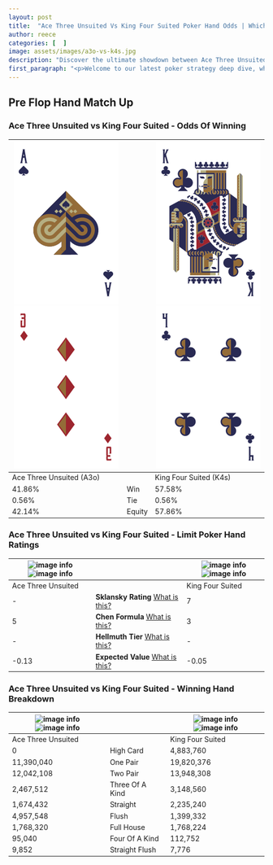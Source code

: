 ```yaml
---
layout: post
title:  "Ace Three Unsuited Vs King Four Suited Poker Hand Odds | Which Is The Better Hand In Poker? A Complete Guide"
author: reece
categories: [  ]
image: assets/images/a3o-vs-k4s.jpg
description: "Discover the ultimate showdown between Ace Three Unsuited and King Four Suited in poker! Uncover the odds, strategies, and scenarios where one hand triumphs over the other. Get ready to up your poker game with this thrilling analysis."
first_paragraph: "<p>Welcome to our latest poker strategy deep dive, where we're pitting two distinct hands against each other in a high-stakes showdown: Ace Three Unsuited vs King Four Suited.</p><p>In the dynamic world of poker, every decision counts, and knowing which hand holds the upper hand is key to your success at the table.</p><p>In this article, we'll dissect these two hands, explore the scenarios where one dominates the other, and equip you with the knowledge to make strategic choices that can tip the odds in your favor.</p><p>Get ready to unravel the intriguing dynamics of these poker hands and elevate your game to new heights.</p>"
---
```




[comment]: # (sp0)

## Pre Flop Hand Match Up

<div class="table hand-ratings" markdown="1"> 



### Ace Three Unsuited vs King Four Suited - Odds Of Winning


    
| ![image info](assets/images/hand1/a.png) ![image info](assets/images/hand1/3o.png) |  | ![image info](assets/images/hand2/k.png) ![image info](assets/images/hand2/4.png) |
| -------- | -------- | -------- |
| Ace Three Unsuited (A3o) |  | King Four Suited (K4s) |
| 41.86% | Win | 57.58% |
| 0.56% | Tie | 0.56% |
| 42.14% | Equity | 57.86% |




[comment]: # (sp1)



### Ace Three Unsuited vs King Four Suited - Limit Poker Hand Ratings


    
| ![image info](https://www.riverpairs.com/assets/images/hand1/a.png) ![image info](https://www.riverpairs.com/assets/images/hand1/3o.png) |  | ![image info](https://www.riverpairs.com/assets/images/hand2/k.png) ![image info](https://www.riverpairs.com/assets/images/hand2/4.png) |
| -------- | -------- | -------- |
| Ace Three Unsuited |  | King Four Suited |
| - | **Sklansky Rating** [What is this?](/sklansky-rating-explained) | 7 |
| 5 | **Chen Formula** [What is this?](/chen-formula-explained) | 3 |
| - | **Hellmuth Tier** [What is this?](/Hellmuth-tier-explained) | - |
| -0.13 | **Expected Value** [What is this?](/expected-value-explained) | -0.05 |




[comment]: # (sp2)



### Ace Three Unsuited vs King Four Suited - Winning Hand Breakdown


    
| ![image info](https://www.riverpairs.com/assets/images/hand1/a.png) ![image info](https://www.riverpairs.com/assets/images/hand1/3o.png) |  | ![image info](https://www.riverpairs.com/assets/images/hand2/k.png) ![image info](https://www.riverpairs.com/assets/images/hand2/4.png) |
| -------- | -------- | -------- |
| Ace Three Unsuited |  | King Four Suited |
| 0 | High Card | 4,883,760 |
| 11,390,040 | One Pair | 19,820,376 |
| 12,042,108 | Two Pair | 13,948,308 |
| 2,467,512 | Three Of A Kind | 3,148,560 |
| 1,674,432 | Straight | 2,235,240 |
| 4,957,548 | Flush | 1,399,332 |
| 1,768,320 | Full House | 1,768,224 |
| 95,040 | Four Of A Kind | 112,752 |
| 9,852 | Straight Flush | 7,776 |




[comment]: # (sp3)



</div>

[comment]: # (sp4)



[comment]: # (sp5)

